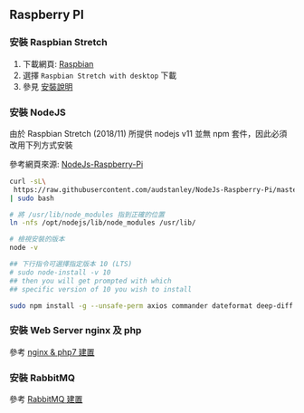 ## Raspberry PI

### 安裝 Raspbian Stretch
1. 下載網頁: [Raspbian](https://www.raspberrypi.org/downloads/raspbian/)
1. 選擇 `Raspbian Stretch with desktop` 下載
1. 參見 [安裝說明](https://www.raspberrypi.org/documentation/installation/installing-images/README.md)

### 安裝 NodeJS
由於 Raspbian Stretch (2018/11) 所提供 nodejs v11 並無 npm 套件，因此必須改用下列方式安裝

參考網頁來源: [NodeJs-Raspberry-Pi](https://github.com/audstanley/NodeJs-Raspberry-Pi/blob/master/README.md)

```sh
curl -sL\
 https://raw.githubusercontent.com/audstanley/NodeJs-Raspberry-Pi/master/Install-Node.sh \
| sudo bash

# 將 /usr/lib/node_modules 指到正確的位置
ln -nfs /opt/nodejs/lib/node_modules /usr/lib/

# 檢視安裝的版本
node -v

## 下行指令可選擇指定版本 10 (LTS)
# sudo node-install -v 10
## then you will get prompted with which
## specific version of 10 you wish to install

sudo npm install -g --unsafe-perm axios commander dateformat deep-diff mqtt
```

### 安裝 Web Server nginx 及 php

參考 [nginx & php7 建置](./nginx-php7.md)

### 安裝 RabbitMQ

參考 [RabbitMQ 建置](./RabbitMQ.md)

